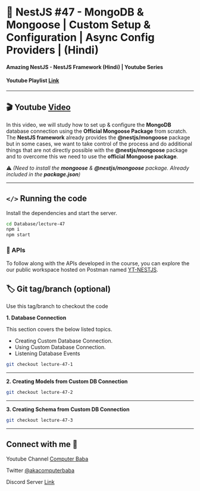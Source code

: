 # 📖 NestJS #47 - MongoDB & Mongoose | Custom Setup & Configuration | Async Config Providers | (Hindi)

#### Amazing NestJS - NestJS Framework (Hindi) | Youtube Series

#### Youtube Playlist [Link](https://bit.ly/3titPk3)

---

## 🎬 Youtube [Video](https://youtu.be/JWoXhRH5dxw)

In this video, we will study how to set up & configure the **MongoDB** database connection using the **Official Mongoose Package** from scratch. The **NestJS framework** already provides the **@nestjs/mongoose** package but in some cases, we want to take control of the process and do additional things that are not directly possible with the **@nestjs/mongoose** package and to overcome this we need to use the **official Mongoose package**.

⚠️ _(Need to install the **mongoose** & **@nestjs/mongoose** package. Already included in the **package.json**)_

---

## `</>` Running the code

Install the dependencies and start the server.

```sh
cd Database/lecture-47
npm i
npm start
```

### 📝 APIs

To follow along with the APIs developed in the course, you can explore the our public workspace hosted on Postman named
[YT-NESTJS](https://bit.ly/3wJJKK6).

## 🏷️ Git tag/branch (optional)

Use this tag/branch to checkout the code

**1. Database Connection**

This section covers the below listed topics.
- Creating Custom Database Connection. 
- Using Custom Database Connection.
- Listening Database Events

```sh
git checkout lecture-47-1
```

---


**2. Creating Models from Custom DB Connection**

```sh
git checkout lecture-47-2
```

---

**3. Creating Schema from Custom DB Connection**

```sh
git checkout lecture-47-3
```

---

## Connect with me 👋

Youtube Channel [Computer Baba](https://www.youtube.com/c/ComputerBabaOfficial)

Twitter [@akacomputerbaba](https://twitter.com/akacomputerbaba)

Discord Server [Link](https://discord.gg/9V4VTDM)
